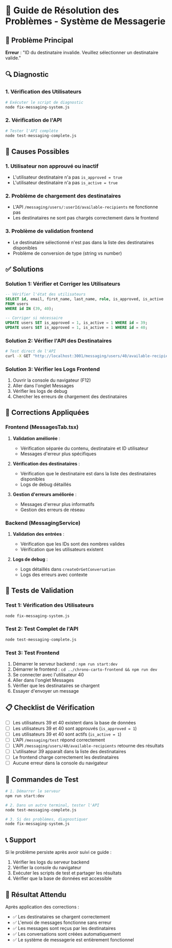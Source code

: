 # 🔧 Guide de Résolution des Problèmes - Système de Messagerie

## 🎯 Problème Principal
**Erreur** : "ID du destinataire invalide. Veuillez sélectionner un destinataire valide."

## 🔍 Diagnostic

### 1. Vérification des Utilisateurs
```bash
# Exécuter le script de diagnostic
node fix-messaging-system.js
```

### 2. Vérification de l'API
```bash
# Tester l'API complète
node test-messaging-complete.js
```

## 🚨 Causes Possibles

### 1. **Utilisateur non approuvé ou inactif**
- L'utilisateur destinataire n'a pas `is_approved = true`
- L'utilisateur destinataire n'a pas `is_active = true`

### 2. **Problème de chargement des destinataires**
- L'API `/messaging/users/:userId/available-recipients` ne fonctionne pas
- Les destinataires ne sont pas chargés correctement dans le frontend

### 3. **Problème de validation frontend**
- Le destinataire sélectionné n'est pas dans la liste des destinataires disponibles
- Problème de conversion de type (string vs number)

## ✅ Solutions

### Solution 1: Vérifier et Corriger les Utilisateurs
```sql
-- Vérifier l'état des utilisateurs
SELECT id, email, first_name, last_name, role, is_approved, is_active 
FROM users 
WHERE id IN (39, 40);

-- Corriger si nécessaire
UPDATE users SET is_approved = 1, is_active = 1 WHERE id = 39;
UPDATE users SET is_approved = 1, is_active = 1 WHERE id = 40;
```

### Solution 2: Vérifier l'API des Destinataires
```bash
# Test direct de l'API
curl -X GET "http://localhost:3001/messaging/users/40/available-recipients"
```

### Solution 3: Vérifier les Logs Frontend
1. Ouvrir la console du navigateur (F12)
2. Aller dans l'onglet Messages
3. Vérifier les logs de debug
4. Chercher les erreurs de chargement des destinataires

## 🔧 Corrections Appliquées

### Frontend (MessagesTab.tsx)
1. **Validation améliorée** :
   - Vérification séparée du contenu, destinataire et ID utilisateur
   - Messages d'erreur plus spécifiques

2. **Vérification des destinataires** :
   - Vérification que le destinataire est dans la liste des destinataires disponibles
   - Logs de debug détaillés

3. **Gestion d'erreurs améliorée** :
   - Messages d'erreur plus informatifs
   - Gestion des erreurs de réseau

### Backend (MessagingService)
1. **Validation des entrées** :
   - Vérification que les IDs sont des nombres valides
   - Vérification que les utilisateurs existent

2. **Logs de debug** :
   - Logs détaillés dans `createOrGetConversation`
   - Logs des erreurs avec contexte

## 🧪 Tests de Validation

### Test 1: Vérification des Utilisateurs
```bash
node fix-messaging-system.js
```

### Test 2: Test Complet de l'API
```bash
node test-messaging-complete.js
```

### Test 3: Test Frontend
1. Démarrer le serveur backend : `npm run start:dev`
2. Démarrer le frontend : `cd ../chrono-carto-frontend && npm run dev`
3. Se connecter avec l'utilisateur 40
4. Aller dans l'onglet Messages
5. Vérifier que les destinataires se chargent
6. Essayer d'envoyer un message

## 📋 Checklist de Vérification

- [ ] Les utilisateurs 39 et 40 existent dans la base de données
- [ ] Les utilisateurs 39 et 40 sont approuvés (`is_approved = 1`)
- [ ] Les utilisateurs 39 et 40 sont actifs (`is_active = 1`)
- [ ] L'API `/messaging/test` répond correctement
- [ ] L'API `/messaging/users/40/available-recipients` retourne des résultats
- [ ] L'utilisateur 39 apparaît dans la liste des destinataires
- [ ] Le frontend charge correctement les destinataires
- [ ] Aucune erreur dans la console du navigateur

## 🚀 Commandes de Test

```bash
# 1. Démarrer le serveur
npm run start:dev

# 2. Dans un autre terminal, tester l'API
node test-messaging-complete.js

# 3. Si des problèmes, diagnostiquer
node fix-messaging-system.js
```

## 📞 Support

Si le problème persiste après avoir suivi ce guide :

1. Vérifier les logs du serveur backend
2. Vérifier la console du navigateur
3. Exécuter les scripts de test et partager les résultats
4. Vérifier que la base de données est accessible

## 🎯 Résultat Attendu

Après application des corrections :
- ✅ Les destinataires se chargent correctement
- ✅ L'envoi de messages fonctionne sans erreur
- ✅ Les messages sont reçus par les destinataires
- ✅ Les conversations sont créées automatiquement
- ✅ Le système de messagerie est entièrement fonctionnel
